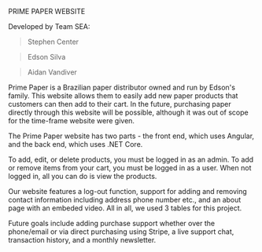 PRIME PAPER WEBSITE

Developed by Team SEA:

> Stephen Center

> Edson Silva

> Aidan Vandiver
	
Prime Paper is a Brazilian paper distributor owned and run by
Edson's family. This website allows them to easily add new 
paper products that customers can then add to their cart. In
the future, purchasing paper directly through this website will
be possible, although it was out of scope for the time-frame website
were given.

The Prime Paper website has two parts - the front end, which uses
Angular, and the back end, which uses .NET Core.

To add, edit, or delete products, you must be logged in as an admin.
To add or remove items from your cart, you must be logged in as a user.
When not logged in, all you can do is view the products.

Our website features a log-out function, support for adding and removing
contact information including address phone number etc., and an about
page with an embeded video. All in all, we used 3 tables for this project.

Future goals include adding purchase support whether over the phone/email
or via direct purchasing using Stripe, a live support chat, transaction
history, and a monthly newsletter.